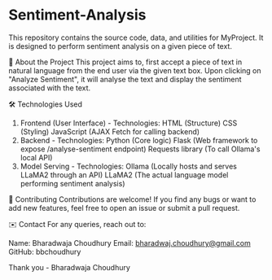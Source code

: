 # Sentiment-Analysis
This repository contains the source code, data, and utilities for MyProject. It is designed to perform sentiment analysis on a given piece of text. 

🚀 About the Project
This project aims to, first accept a piece of text in natural language from the end user via the given text box. Upon clicking on "Analyze Sentiment", it will analyse the text and display the sentiment associated with the text.

🛠️ Technologies Used
1. Frontend (User Interface) - Technologies:
    HTML (Structure)
    CSS (Styling)
    JavaScript (AJAX Fetch for calling backend)
2. Backend - Technologies:
    Python (Core logic)
    Flask (Web framework to expose /analyse-sentiment endpoint)
    Requests library (To call Ollama's local API)
3. Model Serving - Technologies:
    Ollama (Locally hosts and serves LLaMA2 through an API)
    LLaMA2 (The actual language model performing sentiment analysis)

📜 Contributing
Contributions are welcome! If you find any bugs or want to add new features, feel free to open an issue or submit a pull request.

✉️ Contact
For any queries, reach out to:

Name: Bharadwaja Choudhury
Email: bharadwaj.choudhury@gmail.com
GitHub: bbchoudhury

Thank you - Bharadwaja Choudhury
